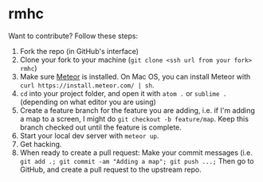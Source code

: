 # rmhc

Want to contribute? Follow these steps:

1. Fork the repo (in GitHub's interface)
2. Clone your fork to your machine (`git clone <ssh url from your fork> rmhc`)
3. Make sure [Meteor](https://www.meteor.com/install) is installed. On Mac OS, you can install Meteor with `curl https://install.meteor.com/ | sh`.
4. `cd` into your project folder, and open it with `atom .` or `sublime .` (depending on what editor you are using)
5. Create a feature branch for the feature you are adding, i.e. if I'm adding a map to a screen, I might do `git checkout -b feature/map`. Keep this branch checked out until the feature is complete.
6. Start your local dev server with `meteor up`.
7. Get hacking.
8. When ready to create a pull request: Make your commit messages (i.e. `git add .; git commit -am "Adding a map"; git push ...;` Then go to GitHub, and create a pull request to the upstream repo.
